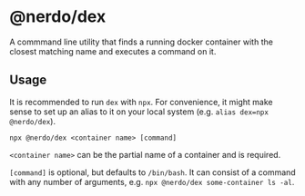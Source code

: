 # @nerdo/dex

A commmand line utility that finds a running docker container with the closest matching name and executes a command on it.

## Usage

It is recommended to run `dex` with `npx`. For convenience, it might make sense to set up an alias to it on your local system (e.g. `alias dex=npx @nerdo/dex`).

`npx @nerdo/dex <container name> [command]`

`<container name>` can be the partial name of a container and is required.

`[command]` is optional, but defaults to `/bin/bash`. It can consist of a command with any number of arguments, e.g. `npx @nerdo/dex some-container ls -al`.
